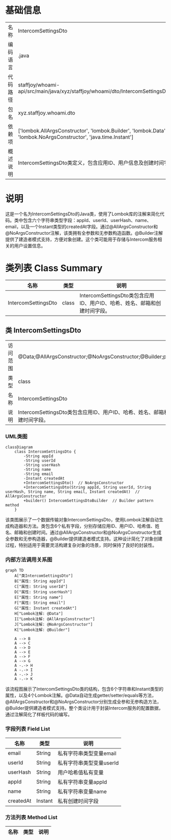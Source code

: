 # 基础信息

|      |      |
|------|------|
| 名称 | IntercomSettingsDto |
| 编码语言 | .java |
| 代码路径 | staffjoy/whoami-api/src/main/java/xyz/staffjoy/whoami/dto/IntercomSettingsDto.java |
| 包名 | xyz.staffjoy.whoami.dto |
| 依赖项 | ['lombok.AllArgsConstructor', 'lombok.Builder', 'lombok.Data', 'lombok.NoArgsConstructor', 'java.time.Instant'] |
| 概述说明 | IntercomSettingsDto类定义，包含应用ID、用户信息及创建时间字段。 |

# 说明

这是一个名为IntercomSettingsDto的Java类，使用了Lombok库的注解来简化代码。类中包含六个字符串类型字段：appId、userId、userHash、name、email，以及一个Instant类型的createdAt字段。通过@AllArgsConstructor和@NoArgsConstructor注解，该类拥有全参数和无参数构造函数。@Builder注解提供了建造者模式支持，方便对象创建。这个类可能用于存储与Intercom服务相关的用户设置信息。

# 类列表 Class Summary

| 名称   | 类型  | 说明 |
|-------|------|-------------|
| IntercomSettingsDto | class | IntercomSettingsDto类包含应用ID、用户ID、哈希、姓名、邮箱和创建时间字段。 |



## 类 IntercomSettingsDto

|      |      |
|------|------|
| 访问范围 | @Data;@AllArgsConstructor;@NoArgsConstructor;@Builder;public |
| 类型 | class |
| 名称 | IntercomSettingsDto |
| 说明 | IntercomSettingsDto类包含应用ID、用户ID、哈希、姓名、邮箱和创建时间字段。 |


### UML类图

```mermaid
classDiagram
    class IntercomSettingsDto {
        -String appId
        -String userId
        -String userHash
        -String name
        -String email
        -Instant createdAt
        +IntercomSettingsDto()  // NoArgsConstructor
        +IntercomSettingsDto(String appId, String userId, String userHash, String name, String email, Instant createdAt)  // AllArgsConstructor
        +builder() IntercomSettingsDtoBuilder  // Builder pattern method
    }
```

该类图展示了一个数据传输对象IntercomSettingsDto，使用Lombok注解自动生成构造器和方法。类包含6个私有字段，分别存储应用ID、用户ID、哈希值、姓名、邮箱和创建时间。通过@AllArgsConstructor和@NoArgsConstructor生成全参数和无参构造器，@Builder提供建造者模式支持。这种设计简化了对象创建过程，特别适用于需要灵活构建复杂对象的场景，同时保持了良好的封装性。


### 内部方法调用关系图

```mermaid
graph TD
    A["类IntercomSettingsDto"]
    B["属性: String appId"]
    C["属性: String userId"]
    D["属性: String userHash"]
    E["属性: String name"]
    F["属性: String email"]
    G["属性: Instant createdAt"]
    H["Lombok注解: @Data"]
    I["Lombok注解: @AllArgsConstructor"]
    J["Lombok注解: @NoArgsConstructor"]
    K["Lombok注解: @Builder"]

    A --> B
    A --> C
    A --> D
    A --> E
    A --> F
    A --> G
    A -.-> H
    A -.-> I
    A -.-> J
    A -.-> K
```

该流程图展示了IntercomSettingsDto类的结构，包含6个字符串和Instant类型的属性，以及4个Lombok注解。@Data自动生成getter/setter/equals等方法，@AllArgsConstructor和@NoArgsConstructor分别生成全参和无参构造方法，@Builder提供建造者模式支持。整个类设计用于封装Intercom服务的配置数据，通过注解简化了样板代码的编写。

### 字段列表 Field List

| 名称  | 类型  | 说明 |
|-------|-------|------|
| email | String | 私有字符串类型变量email |
| userId | String | 私有字符串类型变量userId |
| userHash | String | 用户哈希值私有变量 |
| appId | String | 私有字符串变量appId |
| name | String | 私有字符串变量name |
| createdAt | Instant | 私有创建时间字段 |

### 方法列表 Method List

| 名称  | 类型  | 说明 |
|-------|-------|------|




